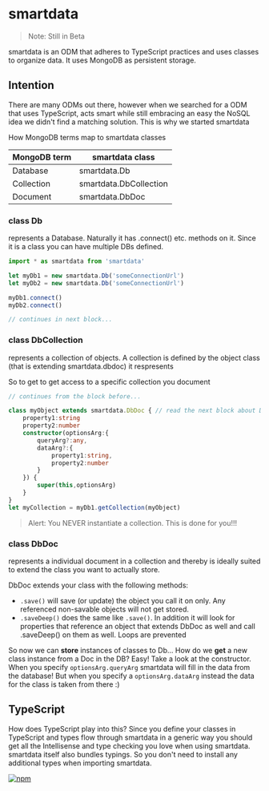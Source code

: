 # smartdata

> Note: Still in Beta

smartdata is an ODM that adheres to TypeScript practices and uses classes to organize data.
It uses MongoDB as persistent storage.

## Intention
There are many ODMs out there, however when we searched for a ODM that uses TypeScript,
acts smart while still embracing an easy the NoSQL idea we didn't find a matching solution.
This is why we started smartdata

How MongoDB terms map to smartdata classes

MongoDB term | smartdata class
--- | ---
Database | smartdata.Db
Collection | smartdata.DbCollection
Document | smartdata.DbDoc

### class Db
represents a Database. Naturally it has .connect() etc. methods on it.
Since it is a class you can have multiple DBs defined.
```typescript
import * as smartdata from 'smartdata'

let myDb1 = new smartdata.Db('someConnectionUrl')
let myDb2 = new smartdata.Db('someConnectionUrl')

myDb1.connect()
myDb2.connect()

// continues in next block... 
```

### class DbCollection
represents a collection of objects.
A collection is defined by the object class (that is extending smartdata.dbdoc) it respresents

So to get to get access to a specific collection you document
```typescript
// continues from the block before...

class myObject extends smartdata.DbDoc { // read the next block about DbDoc
    property1:string
    property2:number
    constructor(optionsArg:{
        queryArg?:any,
        dataArg?:{
            property1:string,
            property2:number
        }
    }) {
        super(this,optionsArg)
    }
} 
let myCollection = myDb1.getCollection(myObject)
``` 

> Alert: You NEVER instantiate a collection.
This is done for you!!!

### class DbDoc
represents a individual document in a collection
and thereby is ideally suited to extend the class you want to actually store.

DbDoc extends your class with the following methods:

* `.save()` will save (or update) the object you call it on only. Any referenced non-savable objects will not get stored.
* `.saveDeep()` does the same like `.save()`.
  In addition it will look for properties that reference an object
  that extends DbDoc as well and call .saveDeep() on them as well.
  Loops are prevented

So now we can **store** instances of classes to Db...
How do we **get** a new class instance from a Doc in the DB?
Easy! Take a look at the constructor. When you specify `optionsArg.queryArg`
smartdata will fill in the data from the database!
But when you specify a `optionsArg.dataArg` instead
the data for the class is taken from there :)

## TypeScript
How does TypeScript play into this?
Since you define your classes in TypeScript and types flow through smartdata in a generic way
you should get all the Intellisense and type checking you love when using smartdata.
smartdata itself also bundles typings.
So you don't need to install any additional types when importing smartdata. 

[![npm](https://push.rocks/assets/repo-header.svg)](https://push.rocks)
